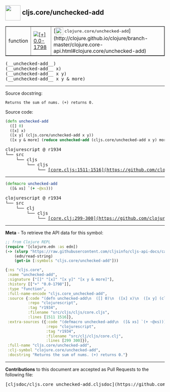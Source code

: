 ## <img width="48px" valign="middle" src="http://i.imgur.com/Hi20huC.png"> cljs.core/unchecked-add

 <table border="1">
<tr>

<td>function</td>
<td><a href="https://github.com/cljsinfo/cljs-api-docs/tree/0.0-1798"><img valign="middle" alt="[+] 0.0-1798" src="https://img.shields.io/badge/+-0.0--1798-lightgrey.svg"></a> </td>
<td>
[<img height="24px" valign="middle" src="http://i.imgur.com/1GjPKvB.png"> <samp>clojure.core/unchecked-add</samp>](http://clojure.github.io/clojure/branch-master/clojure.core-api.html#clojure.core/unchecked-add)
</td>
</tr>
</table>

 <samp>
(__unchecked-add__)<br>
</samp>
 <samp>
(__unchecked-add__ x)<br>
</samp>
 <samp>
(__unchecked-add__ x y)<br>
</samp>
 <samp>
(__unchecked-add__ x y & more)<br>
</samp>

---




Source docstring:

```
Returns the sum of nums. (+) returns 0.
```

Source code:

```clj
(defn unchecked-add
  ([] 0)
  ([x] x)
  ([x y] (cljs.core/unchecked-add x y))
  ([x y & more] (reduce unchecked-add (cljs.core/unchecked-add x y) more)))
```

 <pre>
clojurescript @ r1934
└── src
    └── cljs
        └── cljs
            └── <ins>[core.cljs:1511-1516](https://github.com/clojure/clojurescript/blob/r1934/src/cljs/cljs/core.cljs#L1511-L1516)</ins>
</pre>


---

```clj
(defmacro unchecked-add
  ([& xs] `(+ ~@xs)))
```

 <pre>
clojurescript @ r1934
└── src
    └── clj
        └── cljs
            └── <ins>[core.clj:299-300](https://github.com/clojure/clojurescript/blob/r1934/src/clj/cljs/core.clj#L299-L300)</ins>
</pre>

---

__Meta__ - To retrieve the API data for this symbol:

```clj
;; from Clojure REPL
(require '[clojure.edn :as edn])
(-> (slurp "https://raw.githubusercontent.com/cljsinfo/cljs-api-docs/catalog/cljs-api.edn")
    (edn/read-string)
    (get-in [:symbols "cljs.core/unchecked-add"]))
```

```clj
{:ns "cljs.core",
 :name "unchecked-add",
 :signature ["[]" "[x]" "[x y]" "[x y & more]"],
 :history [["+" "0.0-1798"]],
 :type "function",
 :full-name-encode "cljs.core_unchecked-add",
 :source {:code "(defn unchecked-add\n  ([] 0)\n  ([x] x)\n  ([x y] (cljs.core/unchecked-add x y))\n  ([x y & more] (reduce unchecked-add (cljs.core/unchecked-add x y) more)))",
          :repo "clojurescript",
          :tag "r1934",
          :filename "src/cljs/cljs/core.cljs",
          :lines [1511 1516]},
 :extra-sources ({:code "(defmacro unchecked-add\n  ([& xs] `(+ ~@xs)))",
                  :repo "clojurescript",
                  :tag "r1934",
                  :filename "src/clj/cljs/core.clj",
                  :lines [299 300]}),
 :full-name "cljs.core/unchecked-add",
 :clj-symbol "clojure.core/unchecked-add",
 :docstring "Returns the sum of nums. (+) returns 0."}

```

---

__Contributions__ to this document are accepted as Pull Requests to the following file:

 <pre>
[cljsdoc/cljs.core_unchecked-add.cljsdoc](https://github.com/cljsinfo/cljs-api-docs/blob/master/cljsdoc/cljs.core_unchecked-add.cljsdoc)
</pre>

